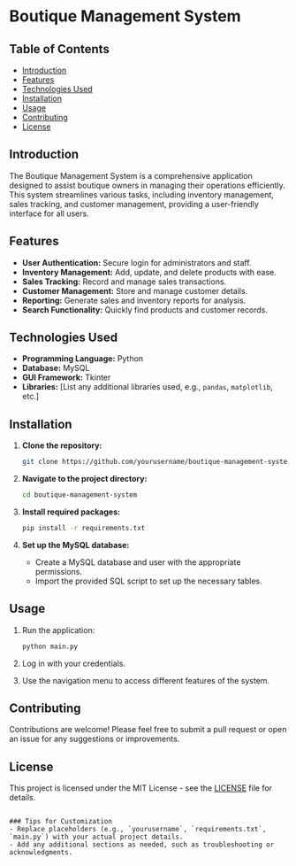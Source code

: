 
# Boutique Management System

## Table of Contents
- [Introduction](#introduction)
- [Features](#features)
- [Technologies Used](#technologies-used)
- [Installation](#installation)
- [Usage](#usage)
- [Contributing](#contributing)
- [License](#license)

## Introduction

The Boutique Management System is a comprehensive application designed to assist boutique owners in managing their operations efficiently. This system streamlines various tasks, including inventory management, sales tracking, and customer management, providing a user-friendly interface for all users.

## Features

- **User Authentication:** Secure login for administrators and staff.
- **Inventory Management:** Add, update, and delete products with ease.
- **Sales Tracking:** Record and manage sales transactions.
- **Customer Management:** Store and manage customer details.
- **Reporting:** Generate sales and inventory reports for analysis.
- **Search Functionality:** Quickly find products and customer records.

## Technologies Used

- **Programming Language:** Python
- **Database:** MySQL
- **GUI Framework:** Tkinter
- **Libraries:** [List any additional libraries used, e.g., `pandas`, `matplotlib`, etc.]

## Installation

1. **Clone the repository:**
   ```bash
   git clone https://github.com/yourusername/boutique-management-system.git
   ```

2. **Navigate to the project directory:**
   ```bash
   cd boutique-management-system
   ```

3. **Install required packages:**
   ```bash
   pip install -r requirements.txt
   ```

4. **Set up the MySQL database:**
   - Create a MySQL database and user with the appropriate permissions.
   - Import the provided SQL script to set up the necessary tables.

## Usage

1. Run the application:
   ```bash
   python main.py
   ```

2. Log in with your credentials.
3. Use the navigation menu to access different features of the system.

## Contributing

Contributions are welcome! Please feel free to submit a pull request or open an issue for any suggestions or improvements.

## License

This project is licensed under the MIT License - see the [LICENSE](LICENSE) file for details.

```

### Tips for Customization
- Replace placeholders (e.g., `yourusername`, `requirements.txt`, `main.py`) with your actual project details.
- Add any additional sections as needed, such as troubleshooting or acknowledgments.
